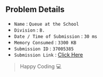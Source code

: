 ## Problem Details 
 
- `Name`                      : `Queue at the School`
- `Division`                  : `B.`
- `Date / Time of Submission` : `30 ms`
- `Memory Consumed`           : `3300 KB`
- `Submission ID`             : `37005385`
- `Submission Link`           : [Click Here](http://codeforces.com/contest/266/submission/37005385)

> Happy Coding   :computer: